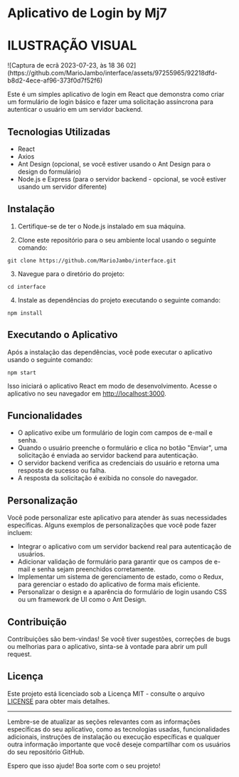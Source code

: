 

# Aplicativo de Login by Mj7

<H1>ILUSTRAÇÃO VISUAL</H1>
![Captura de ecrã 2023-07-23, às 18 36 02](https://github.com/MarioJambo/interface/assets/97255965/92218dfd-b8d2-4ece-af96-373f0d7f52f6)


Este é um simples aplicativo de login em React que demonstra como criar um formulário de login básico e fazer uma solicitação assíncrona para autenticar o usuário em um servidor backend.

## Tecnologias Utilizadas

- React
- Axios
- Ant Design (opcional, se você estiver usando o Ant Design para o design do formulário)
- Node.js e Express (para o servidor backend - opcional, se você estiver usando um servidor diferente)

## Instalação

1. Certifique-se de ter o Node.js instalado em sua máquina.

2. Clone este repositório para o seu ambiente local usando o seguinte comando:

```
git clone https://github.com/MarioJambo/interface.git
```

3. Navegue para o diretório do projeto:

```
cd interface
```

4. Instale as dependências do projeto executando o seguinte comando:

```
npm install
```

## Executando o Aplicativo

Após a instalação das dependências, você pode executar o aplicativo usando o seguinte comando:

```
npm start
```

Isso iniciará o aplicativo React em modo de desenvolvimento. Acesse o aplicativo no seu navegador em [http://localhost:3000](http://localhost:3000).

## Funcionalidades

- O aplicativo exibe um formulário de login com campos de e-mail e senha.
- Quando o usuário preenche o formulário e clica no botão "Enviar", uma solicitação é enviada ao servidor backend para autenticação.
- O servidor backend verifica as credenciais do usuário e retorna uma resposta de sucesso ou falha.
- A resposta da solicitação é exibida no console do navegador.

## Personalização

Você pode personalizar este aplicativo para atender às suas necessidades específicas. Alguns exemplos de personalizações que você pode fazer incluem:

- Integrar o aplicativo com um servidor backend real para autenticação de usuários.
- Adicionar validação de formulário para garantir que os campos de e-mail e senha sejam preenchidos corretamente.
- Implementar um sistema de gerenciamento de estado, como o Redux, para gerenciar o estado do aplicativo de forma mais eficiente.
- Personalizar o design e a aparência do formulário de login usando CSS ou um framework de UI como o Ant Design.

## Contribuição

Contribuições são bem-vindas! Se você tiver sugestões, correções de bugs ou melhorias para o aplicativo, sinta-se à vontade para abrir um pull request.

## Licença

Este projeto está licenciado sob a Licença MIT - consulte o arquivo [LICENSE](LICENSE) para obter mais detalhes.

---

Lembre-se de atualizar as seções relevantes com as informações específicas do seu aplicativo, como as tecnologias usadas, funcionalidades adicionais, instruções de instalação ou execução específicas e qualquer outra informação importante que você deseje compartilhar com os usuários do seu repositório GitHub.

Espero que isso ajude! Boa sorte com o seu projeto!
